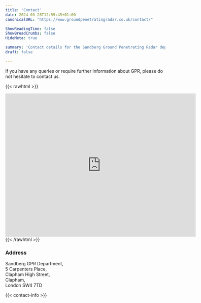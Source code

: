 ```yaml
---
title: 'Contact'
date: 2024-03-28T12:59:45+01:00
canonicalURL: "https://www.groundpenetratingradar.co.uk/contact/"

ShowReadingTime: false
ShowBreadCrumbs: false
HideMeta: true

summary: 'Contact details for the Sandberg Ground Penetrating Radar department based at Clapham, London.'
draft: false

---
```

If you have any queries or require further information about GPR, please do not hesitate to contact us.

{{< rawhtml >}}
<iframe src="https://www.google.com/maps/embed?pb=!1m18!1m12!1m3!1d2485.758786923838!2d-0.13670534887292152!3d51.46258502170026!2m3!1f0!2f0!3f0!3m2!1i1024!2i768!4f13.1!3m3!1m2!1s0x48760451fb429743%3A0xb7614d64654ce8ad!2sSandberg%20Llp%2C%205%20Carpenter's%20Pl%2C%20Clapham%20Town%2C%20London%20SW4%207TD%2C%20UK!5e0!3m2!1sen!2ses!4v1580817545843!5m2!1sen!2ses" style="border:0;" allowfullscreen="" width="600" height="450" frameborder="0"></iframe>
{{< /rawhtml >}}

### Address

Sandberg GPR Department,  
5 Carpenters Place,  
Clapham High Street,  
Clapham,  
London SW4 7TD

{{< contact-info >}}